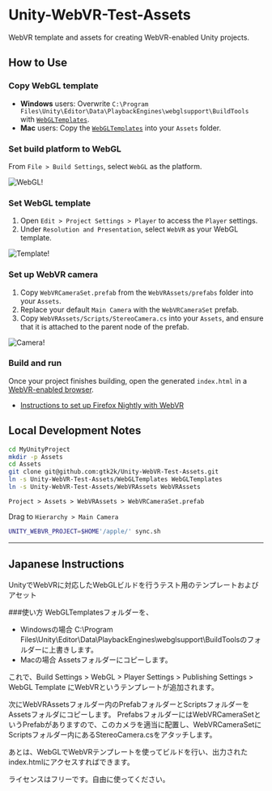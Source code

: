 # Unity-WebVR-Test-Assets

WebVR template and assets for creating WebVR-enabled Unity projects.


## How to Use

### Copy WebGL template

* __Windows__ users: Overwrite `C:\Program Files\Unity\Editor\Data\PlaybackEngines\webglsupport\BuildTools` with [`WebGLTemplates`](WebGLTemplates).
* __Mac__ users: Copy the [`WebGLTemplates`](WebGLTemplates) into your `Assets` folder.

### Set build platform to WebGL

From `File > Build Settings`, select `WebGL` as the platform.

![WebGL!](http://i.imgur.com/91TzPWC.png)

### Set WebGL template

1. Open `Edit > Project Settings > Player` to access the `Player` settings.
2. Under `Resolution and Presentation`, select `WebVR` as your WebGL template.

![Template!](http://i.imgur.com/YemCgpB.png)

### Set up WebVR camera

1. Copy `WebVRCameraSet.prefab` from the `WebVRAssets/prefabs` folder into your `Assets`.
2. Replace your default `Main Camera` with the `WebVRCameraSet` prefab.
3. Copy `WebVRAssets/Scripts/StereoCamera.cs` into your `Assets`, and ensure that it is attached to the parent node of the prefab.

![Camera!](http://i.imgur.com/hE3wLJV.png)

### Build and run

Once your project finishes building, open the generated `index.html` in a [WebVR-enabled browser](https://webvr.info/#how-can-i-try-it).

* [Instructions to set up Firefox Nightly with WebVR](http://mozvr.com/#start)


## Local Development Notes

```bash
cd MyUnityProject
mkdir -p Assets
cd Assets
git clone git@github.com:gtk2k/Unity-WebVR-Test-Assets.git
ln -s Unity-WebVR-Test-Assets/WebGLTemplates WebGLTemplates
ln -s Unity-WebVR-Test-Assets/WebVRAssets WebVRAssets
```

`Project > Assets > WebVRAssets > WebVRCameraSet.prefab`

Drag to `Hierarchy > Main Camera`


```bash
UNITY_WEBVR_PROJECT=$HOME'/apple/' sync.sh
```


----



## Japanese Instructions

UnityでWebVRに対応したWebGLビルドを行うテスト用のテンプレートおよびアセット

###使い方
WebGLTemplatesフォルダーを、
* Windowsの場合
  C:\Program Files\Unity\Editor\Data\PlaybackEngines\webglsupport\BuildToolsのフォルダーに上書きします。
* Macの場合
  Assetsフォルダーにコピーします。

これで、Build Settings > WebGL > Player Settings > Publishing Settings > WebGL Template にWebVRというテンプレートが追加されます。

次にWebVRAssetsフォルダー内のPrefabフォルダーとScriptsフォルダーをAssetsフォルダにコピーします。
PrefabsフォルダーにはWebVRCameraSetというPrefabがありますので、このカメラを適当に配置し、WebVRCameraSetにScriptsフォルダー内にあるStereoCamera.csをアタッチします。

あとは、WebGLでWebVRテンプレートを使ってビルドを行い、出力されたindex.htmlにアクセスすればできます。


ライセンスはフリーです。自由に使ってください。
